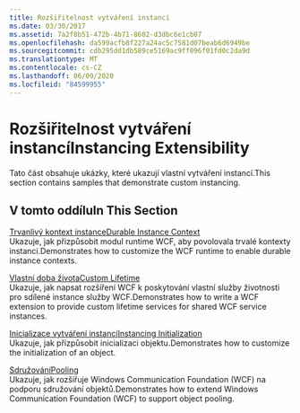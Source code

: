 ```yaml
---
title: Rozšiřitelnost vytváření instancí
ms.date: 03/30/2017
ms.assetid: 7a2f8b51-472b-4b71-8602-d3dbc6e1cb07
ms.openlocfilehash: da599acfb8f227a24ac5c7581d07beab6d6949be
ms.sourcegitcommit: cdb295dd1db589ce5169ac9ff096f01fd0c2da9d
ms.translationtype: MT
ms.contentlocale: cs-CZ
ms.lasthandoff: 06/09/2020
ms.locfileid: "84599955"
---
```

# <a name="instancing-extensibility"></a><span data-ttu-id="2903e-102">Rozšiřitelnost vytváření instancí</span><span class="sxs-lookup"><span data-stu-id="2903e-102">Instancing Extensibility</span></span>
<span data-ttu-id="2903e-103">Tato část obsahuje ukázky, které ukazují vlastní vytváření instancí.</span><span class="sxs-lookup"><span data-stu-id="2903e-103">This section contains samples that demonstrate custom instancing.</span></span>  
  
## <a name="in-this-section"></a><span data-ttu-id="2903e-104">V tomto oddílu</span><span class="sxs-lookup"><span data-stu-id="2903e-104">In This Section</span></span>  
 [<span data-ttu-id="2903e-105">Trvanlivý kontext instance</span><span class="sxs-lookup"><span data-stu-id="2903e-105">Durable Instance Context</span></span>](durable-instance-context.md)  
 <span data-ttu-id="2903e-106">Ukazuje, jak přizpůsobit modul runtime WCF, aby povolovala trvalé kontexty instancí.</span><span class="sxs-lookup"><span data-stu-id="2903e-106">Demonstrates how to customize the WCF runtime to enable durable instance contexts.</span></span>  
  
 [<span data-ttu-id="2903e-107">Vlastní doba života</span><span class="sxs-lookup"><span data-stu-id="2903e-107">Custom Lifetime</span></span>](custom-lifetime.md)  
 <span data-ttu-id="2903e-108">Ukazuje, jak napsat rozšíření WCF k poskytování vlastní služby životnosti pro sdílené instance služby WCF.</span><span class="sxs-lookup"><span data-stu-id="2903e-108">Demonstrates how to write a WCF extension to provide custom lifetime services for shared WCF service instances.</span></span>  
  
 [<span data-ttu-id="2903e-109">Inicializace vytváření instancí</span><span class="sxs-lookup"><span data-stu-id="2903e-109">Instancing Initialization</span></span>](instancing-initialization.md)  
 <span data-ttu-id="2903e-110">Ukazuje, jak přizpůsobit inicializaci objektu.</span><span class="sxs-lookup"><span data-stu-id="2903e-110">Demonstrates how to customize the initialization of an object.</span></span>  
  
 [<span data-ttu-id="2903e-111">Sdružování</span><span class="sxs-lookup"><span data-stu-id="2903e-111">Pooling</span></span>](pooling.md)  
 <span data-ttu-id="2903e-112">Ukazuje, jak rozšiřuje Windows Communication Foundation (WCF) na podporu sdružování objektů.</span><span class="sxs-lookup"><span data-stu-id="2903e-112">Demonstrates how to extend Windows Communication Foundation (WCF) to support object pooling.</span></span>
